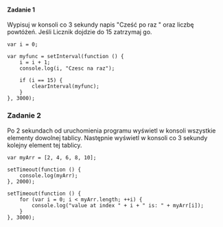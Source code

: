 #### Zadanie 1

Wypisuj w konsoli co 3 sekundy napis "Cześć po raz " oraz liczbę powtóżeń. Jeśli Licznik dojdzie do 15 zatrzymaj go. 

```
var i = 0;

var myfunc = setInterval(function () {
    i = i + 1;
    console.log(i, "Czesc na raz");

    if (i == 15) {
        clearInterval(myfunc);
    }
}, 3000);
```

### Zadanie 2

Po 2 sekundach od uruchomienia programu wyświetl w konsoli wszystkie elementy dowolnej tablicy. Następnie wyświetl w konsoli co 3 sekundy kolejny element tej tablicy.

```
var myArr = [2, 4, 6, 8, 10];

setTimeout(function () {
    console.log(myArr);
}, 2000);

setTimeout(function () {
    for (var i = 0; i < myArr.length; ++i) {
        console.log("value at index " + i + " is: " + myArr[i]);
    }
}, 3000);
```

